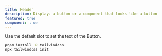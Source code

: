 ```yaml
---
title: Header
description: Displays a button or a component that looks like a button.
featured: true
component: true
---
```


Use the default slot to set the text of the Button.

```bash
pnpm install -D tailwindcss
npx tailwindcss init
```
